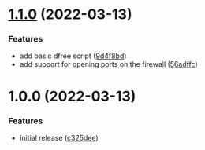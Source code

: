 # [1.1.0](https://github.com/de-it-krachten/ansible-role-samba/compare/v1.0.0...v1.1.0) (2022-03-13)


### Features

* add basic dfree script ([9d4f8bd](https://github.com/de-it-krachten/ansible-role-samba/commit/9d4f8bd939f232ca63d96d76402397e3e750c8d7))
* add support for opening ports on the firewall ([56adffc](https://github.com/de-it-krachten/ansible-role-samba/commit/56adffc7efeec829dbbb808d9caebb4b0aa34c89))

# 1.0.0 (2022-03-13)


### Features

* initial release ([c325dee](https://github.com/de-it-krachten/ansible-role-samba/commit/c325dee0085008598dcb8d13fbf502dae1595590))
